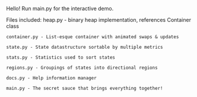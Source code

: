 Hello! Run main.py for the interactive demo.

Files included:
	heap.py - binary heap implementation, references Container class

	container.py - List-esque container with animated swaps & updates

	state.py - State datastructure sortable by multiple metrics
	
	stats.py - Statistics used to sort states

	regions.py - Groupings of states into directional regions

	docs.py - Help information manager

	main.py - The secret sauce that brings everything together!
